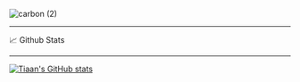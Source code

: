 ![carbon (2)](https://user-images.githubusercontent.com/75296793/173547876-868f76e4-ba4c-4a34-a0be-d59d7f91236b.png)

---

📈 Github Stats

---

[![Tiaan's GitHub stats](https://github-readme-stats.vercel.app/api?username=tiaan-jonker&show_icons=true&theme=dark)](https://github.com/tiaan-jonker/github-readme-stats)
